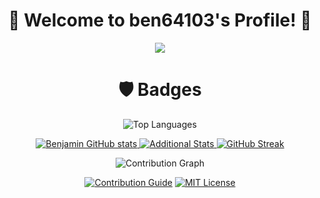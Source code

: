 <!-- Title and Profile Typing Animation -->
<h1 align="center">🥇 Welcome to ben64103's Profile! 🥇</h1>

<p align="center">
  <img src="https://readme-typing-svg.herokuapp.com/?lines=Yoooooooooooooooo;Welcome+to+my+profile!;Have+a+look+around!&font=Fira%20Code&color=%23D62F79&center=true&width=280&height=50">
</p>

<!-- Badges Section -->
<h1 align="center">🛡️ Badges</h1>

<!-- Top Languages Stats -->
<p align="center">
  <img src="https://github-readme-stats.vercel.app/api/top-langs/?username=ben64103&layout=compact&langs_count=6&theme=dark" alt="Top Languages">
</p>

<!-- GitHub Stats and Additional Stats -->
<p align="center">
  <a href="http://www.github.com/ben64103">
    <img src="https://github-readme-stats.vercel.app/api?username=ben64103&show_icons=true&count_private=true&theme=dark" alt="Benjamin GitHub stats">
  </a>

  <!-- Additional Stats - GitHub Stats Alpha -->
  <a href="https://github.com/ben64193">
    <img src="https://github-stats-alpha.vercel.app/api?username=ben64103&cc=22272e&tc=37BCF6&ic=fff&bc=0000" alt="Additional Stats">
  </a>

  <!-- Streak Stats -->
  <a href="http://www.github.com/ben64103">
    <img src="https://github-readme-streak-stats.herokuapp.com/?user=ben64103&theme=dark" alt="GitHub Streak">
  </a>
</p>

<!-- Contribution Graph -->
<!-- Uncomment this if you have a contribution graph -->
<p align="center">
  <img src="https://raw.githubusercontent.com/ben64103/github-profile-3d-contrib/main/docs/demo/profile-gitblock.svg" alt="Contribution Graph">
</p>

<p align="center">
  <a href="CONTRIBUTING.md"><img src="https://img.shields.io/badge/Contribution%20Guide-Read-%230895C4?style=flat-square" alt="Contribution Guide"></a>
  <a href="LICENSE"><img src="https://img.shields.io/badge/License-MIT-%231E90FF?style=flat-square" alt="MIT License"></a>
</p>
